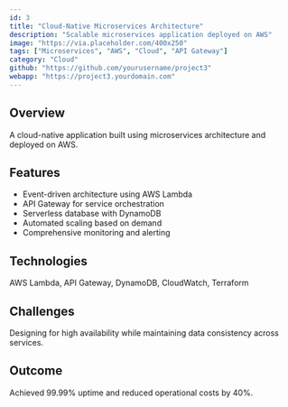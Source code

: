 ```yaml
---
id: 3
title: "Cloud-Native Microservices Architecture"
description: "Scalable microservices application deployed on AWS"
image: "https://via.placeholder.com/400x250"
tags: ["Microservices", "AWS", "Cloud", "API Gateway"]
category: "Cloud"
github: "https://github.com/yourusername/project3"
webapp: "https://project3.yourdomain.com"
---
```


## Overview
A cloud-native application built using microservices architecture and deployed on AWS.

## Features
- Event-driven architecture using AWS Lambda
- API Gateway for service orchestration
- Serverless database with DynamoDB
- Automated scaling based on demand
- Comprehensive monitoring and alerting

## Technologies
AWS Lambda, API Gateway, DynamoDB, CloudWatch, Terraform

## Challenges
Designing for high availability while maintaining data consistency across services.

## Outcome
Achieved 99.99% uptime and reduced operational costs by 40%.